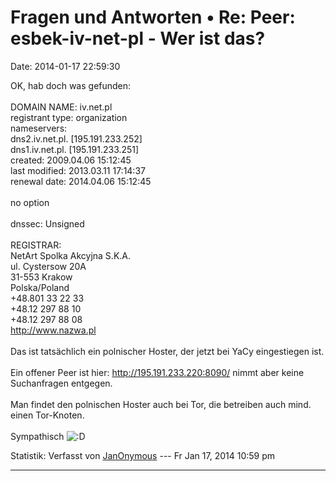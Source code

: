 Fragen und Antworten • Re: Peer: esbek-iv-net-pl - Wer ist das?
===============================================================

Date: 2014-01-17 22:59:30

OK, hab doch was gefunden:\
\
DOMAIN NAME: iv.net.pl\
registrant type: organization\
nameservers:\
dns2.iv.net.pl. \[195.191.233.252\]\
dns1.iv.net.pl. \[195.191.233.251\]\
created: 2009.04.06 15:12:45\
last modified: 2013.03.11 17:14:37\
renewal date: 2014.04.06 15:12:45\
\
no option\
\
dnssec: Unsigned\
\
REGISTRAR:\
NetArt Spolka Akcyjna S.K.A.\
ul. Cystersow 20A\
31-553 Krakow\
Polska/Poland\
+48.801 33 22 33\
+48.12 297 88 10\
+48.12 297 88 08\
<http://www.nazwa.pl>\
\
Das ist tatsächlich ein polnischer Hoster, der jetzt bei YaCy
eingestiegen ist.\
\
Ein offener Peer ist hier: <http://195.191.233.220:8090/> nimmt aber
keine Suchanfragen entgegen.\
\
Man findet den polnischen Hoster auch bei Tor, die betreiben auch mind.
einen Tor-Knoten.\
\
Sympathisch
![:D](http://forum.yacy-websuche.de/images/smilies/icon_e_biggrin.gif "Very Happy")

Statistik: Verfasst von
[JanOnymous](http://forum.yacy-websuche.de/memberlist.php?mode=viewprofile&u=9005)
--- Fr Jan 17, 2014 10:59 pm

------------------------------------------------------------------------
